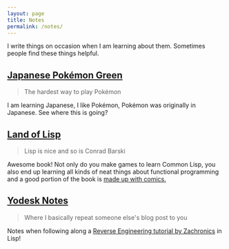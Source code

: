```yaml
---
layout: page
title: Notes
permalink: /notes/
---
```


I write things on occasion when I am learning about them. Sometimes people find these things helpful.

## [Japanese Pokémon Green](https://github.com/Archenoth/Pokemon-Japanese-School)
> The hardest way to play Pokémon

I am learning Japanese, I like Pokémon, Pokémon was originally in Japanese. See where this is going?

## [Land of Lisp](https://github.com/Archenoth/Land-of-Lisp-notes)
> Lisp is nice and so is Conrad Barski

Awesome book! Not only do you make games to learn Common Lisp, you also end up learning all kinds of neat things about functional programming and a good portion of the book is [made up with comics.](http://landoflisp.com/#guilds)

## [Yodesk Notes](https://github.com/Archenoth/yodesk-notes)
> Where I basically repeat someone else's blog post to you

Notes when following along a [Reverse Engineering tutorial by Zachronics](http://www.zachtronics.com/yoda-stories/) in Lisp!
